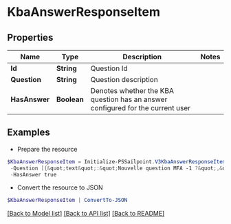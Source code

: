 # KbaAnswerResponseItem
## Properties

Name | Type | Description | Notes
------------ | ------------- | ------------- | -------------
**Id** | **String** | Question Id | 
**Question** | **String** | Question description | 
**HasAnswer** | **Boolean** | Denotes whether the KBA question has an answer configured for the current user | 

## Examples

- Prepare the resource
```powershell
$KbaAnswerResponseItem = Initialize-PSSailpoint.V3KbaAnswerResponseItem  -Id c54fee53-2d63-4fc5-9259-3e93b9994135 `
 -Question [{&quot;text&quot;:&quot;Nouvelle question MFA -1 ?&quot;,&quot;locale&quot;:&quot;fr&quot;},{&quot;text&quot;:&quot;MFA new question -1 ?&quot;,&quot;locale&quot;:&quot;&quot;}] `
 -HasAnswer true
```

- Convert the resource to JSON
```powershell
$KbaAnswerResponseItem | ConvertTo-JSON
```

[[Back to Model list]](../README.md#documentation-for-models) [[Back to API list]](../README.md#documentation-for-api-endpoints) [[Back to README]](../README.md)

